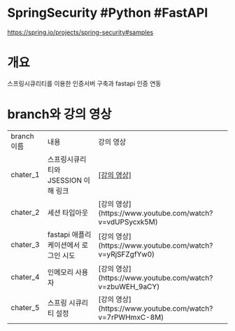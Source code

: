 # SpringSecurity #Python #FastAPI

https://spring.io/projects/spring-security#samples

<h1> 개요 </h1>
스프링시큐리티를 이용한 인증서버 구축과 fastapi 인증 연동

<h1> branch와 강의 영상 </h1>
<table>
  <tr>
    <td> branch 이름 </td>
    <td> 내용 </td>
    <td> 강의 영상 </td>
  </tr>
    <tr>
    <td> chater_1	 </td>
    <td> 스프링시큐리티와 JSESSION 이해	링크 </td>
    <td> <a href="https://www.youtube.com/watch?v=ewslpCROKXY">[강의 영상]<a> </td>
  </tr>
    <tr>
    <td> chater_2 </td>
    <td> 세션 타입아웃 </td>
    <td> [강의 영상](https://www.youtube.com/watch?v=vdUPSycxk5M) </td>
  </tr>
    <tr>
    <td> chater_3 </td>
    <td> fastapi 애플리케이션에서 로그인 시도 </td>
    <td> [강의 영상](https://www.youtube.com/watch?v=yRjSFZgfYw0) </td>
  </tr>
    <tr>
    <td> chater_4 </td>
    <td> 인메모리 사용자 </td>
    <td> [강의 영상](https://www.youtube.com/watch?v=zbuWEH_9aCY) </td>
  </tr>
      <tr>
    <td> chater_5 </td>
    <td> 스프링 시큐리티 설정 </td>
    <td> [강의 영상](https://www.youtube.com/watch?v=7rPWHmxC-8M) </td>
  </tr>
</table>
